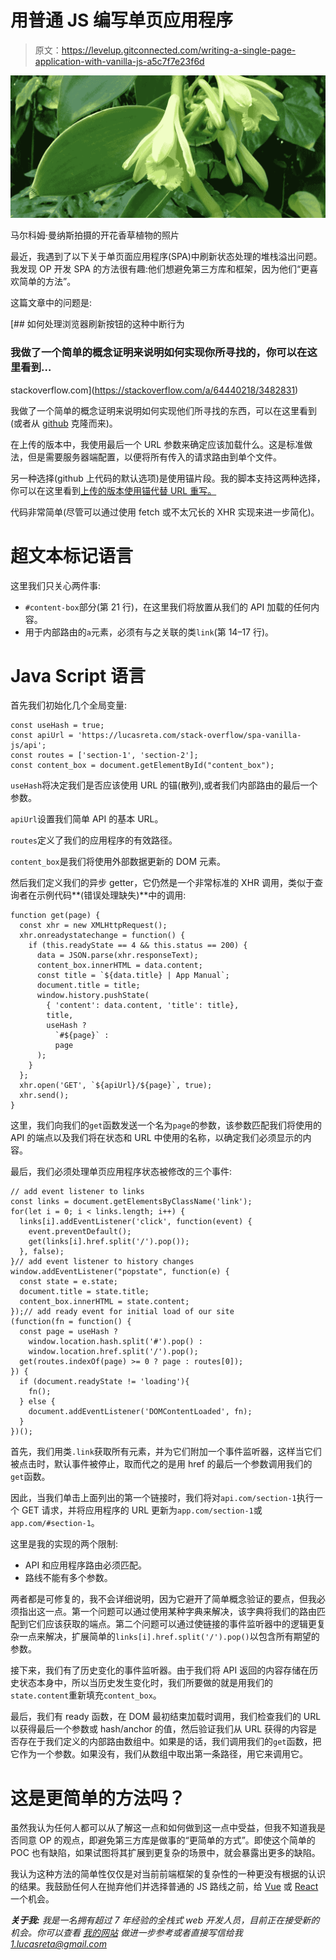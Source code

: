 # 用普通 JS 编写单页应用程序

> 原文：<https://levelup.gitconnected.com/writing-a-single-page-application-with-vanilla-js-a5c7f7e23f6d>

![](img/012023a97d8b73385b810929496d14dc.png)

马尔科姆·曼纳斯拍摄的开花香草植物的照片

最近，我遇到了以下关于单页面应用程序(SPA)中刷新状态处理的堆栈溢出问题。我发现 OP 开发 SPA 的方法很有趣:他们想避免第三方库和框架，因为他们“更喜欢简单的方法”。

这篇文章中的问题是:

[](https://stackoverflow.com/a/64440218/3482831) [## 如何处理浏览器刷新按钮的这种中断行为

### 我做了一个简单的概念证明来说明如何实现你所寻找的，你可以在这里看到…

stackoverflow.com](https://stackoverflow.com/a/64440218/3482831) 

我做了一个简单的概念证明来说明如何实现他们所寻找的东西，可以在这里看到(或者从 [github](https://github.com/lucasreta/vanilla-spa) 克隆而来)。

在上传的版本中，我使用最后一个 URL 参数来确定应该加载什么。这是标准做法，但是需要服务器端配置，以便将所有传入的请求路由到单个文件。

另一种选择(github 上代码的默认选项)是使用锚片段。我的脚本支持这两种选择，你可以在这里看到[上传的版本使用锚代替 URL 重写。](https://lucasreta.com/stack-overflow/spa-vanilla-js-no-rewrite/#section-2)

代码非常简单(尽管可以通过使用 fetch 或不太冗长的 XHR 实现来进一步简化)。

# 超文本标记语言

这里我们只关心两件事:

*   `#content-box`部分(第 21 行)，在这里我们将放置从我们的 API 加载的任何内容。
*   用于内部路由的`a`元素，必须有与之关联的类`link`(第 14–17 行)。

# Java Script 语言

首先我们初始化几个全局变量:

```
const useHash = true;
const apiUrl = 'https://lucasreta.com/stack-overflow/spa-vanilla-js/api';
const routes = ['section-1', 'section-2'];
const content_box = document.getElementById("content_box");
```

`useHash`将决定我们是否应该使用 URL 的锚(散列),或者我们内部路由的最后一个参数。

`apiUrl`设置我们简单 API 的基本 URL。

`routes`定义了我们的应用程序的有效路径。

`content_box`是我们将使用外部数据更新的 DOM 元素。

然后我们定义我们的异步 getter，它仍然是一个非常标准的 XHR 调用，类似于查询者在示例代码**(错误处理缺失)**中的调用:

```
function get(page) {
  const xhr = new XMLHttpRequest();
  xhr.onreadystatechange = function() {
    if (this.readyState == 4 && this.status == 200) {
      data = JSON.parse(xhr.responseText);
      content_box.innerHTML = data.content;
      const title = `${data.title} | App Manual`;
      document.title = title;
      window.history.pushState(
        { 'content': data.content, 'title': title},
        title,
        useHash ?
          `#${page}` :
          page
      );
    }
  };
  xhr.open('GET', `${apiUrl}/${page}`, true);
  xhr.send();
}
```

这里，我们向我们的`get`函数发送一个名为`page`的参数，该参数匹配我们将使用的 API 的端点以及我们将在状态和 URL 中使用的名称，以确定我们必须显示的内容。

最后，我们必须处理单页应用程序状态被修改的三个事件:

```
// add event listener to links
const links = document.getElementsByClassName('link');
for(let i = 0; i < links.length; i++) {
  links[i].addEventListener('click', function(event) {
    event.preventDefault();
    get(links[i].href.split('/').pop());
  }, false);
}// add event listener to history changes
window.addEventListener("popstate", function(e) {
  const state = e.state;
  document.title = state.title;
  content_box.innerHTML = state.content;
});// add ready event for initial load of our site
(function(fn = function() {
  const page = useHash ?
    window.location.hash.split('#').pop() :
    window.location.href.split('/').pop();
  get(routes.indexOf(page) >= 0 ? page : routes[0]);
}) {
  if (document.readyState != 'loading'){
    fn();
  } else {
    document.addEventListener('DOMContentLoaded', fn);
  }
})();
```

首先，我们用类`.link`获取所有元素，并为它们附加一个事件监听器，这样当它们被点击时，默认事件被停止，取而代之的是用 href 的最后一个参数调用我们的`get`函数。

因此，当我们单击上面列出的第一个链接时，我们将对`api.com/section-1`执行一个 GET 请求，并将应用程序的 URL 更新为`app.com/section-1`或`app.com/#section-1`。

这里是我的实现的两个限制:

*   API 和应用程序路由必须匹配。
*   路线不能有多个参数。

两者都是可修复的，我不会详细说明，因为它避开了简单概念验证的要点，但我必须指出这一点。第一个问题可以通过使用某种字典来解决，该字典将我们的路由匹配到它们应该获取的端点。第二个问题可以通过使链接的事件监听器中的逻辑更复杂一点来解决，扩展简单的`links[i].href.split('/').pop()`以包含所有期望的参数。

接下来，我们有了历史变化的事件监听器。由于我们将 API 返回的内容存储在历史状态本身中，所以当历史发生变化时，我们所要做的就是用我们的`state.content`重新填充`content_box`。

最后，我们有 ready 函数，在 DOM 最初结束加载时调用，我们检查我们的 URL 以获得最后一个参数或 hash/anchor 的值，然后验证我们从 URL 获得的内容是否存在于我们定义的内部路由数组中。如果是的话，我们调用我们的`get`函数，把它作为一个参数。如果没有，我们从数组中取出第一条路径，用它来调用它。

# 这是更简单的方法吗？

虽然我认为任何人都可以从了解这一点和如何做到这一点中受益，但我不知道我是否同意 OP 的观点，即避免第三方库是做事的“更简单的方式”。即使这个简单的 POC 也有缺陷，如果试图将其扩展到更复杂的场景中，就会暴露出更多的缺陷。

我认为这种方法的简单性仅仅是对当前前端框架的复杂性的一种更没有根据的认识的结果。我鼓励任何人在抛弃他们并选择普通的 JS 路线之前，给 [Vue](https://vuejs.org/) 或 [React](https://reactjs.org/) 一个机会。

***关于我:*** *我是一名拥有超过 7 年经验的全栈式 web 开发人员，目前正在接受新的机会。你可以查看* [*我的网站*](https://lucasreta.com/en/) *做进一步参考或者直接写信给我*[*1.lucasreta@gmail.com*](mailto:1.lucasreta@gmail.com)